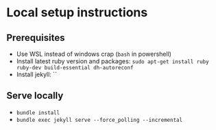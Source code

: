 # Local setup instructions

## Prerequisites 

- Use WSL instead of windows crap (`bash` in powershell)
- Install latest ruby version and packages: `sudo apt-get install ruby ruby-dev build-essential dh-autoreconf`
- Install jekyll: ``

## Serve locally

- `bundle install`
- `bundle exec jekyll serve --force_polling --incremental`
